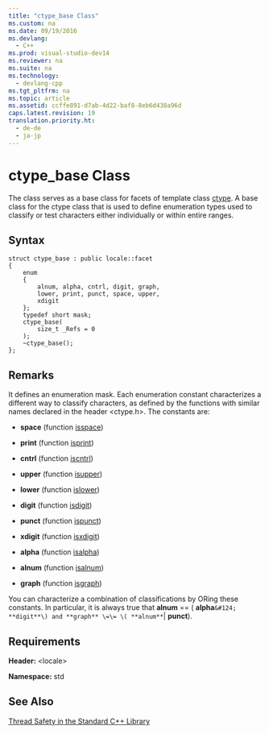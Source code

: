 ```yaml
---
title: "ctype_base Class"
ms.custom: na
ms.date: 09/19/2016
ms.devlang: 
  - C++
ms.prod: visual-studio-dev14
ms.reviewer: na
ms.suite: na
ms.technology: 
  - devlang-cpp
ms.tgt_pltfrm: na
ms.topic: article
ms.assetid: ccffe891-d7ab-4d22-baf8-8eb6d438a96d
caps.latest.revision: 19
translation.priority.ht: 
  - de-de
  - ja-jp
---
```

# ctype_base Class
The class serves as a base class for facets of template class [ctype](../vs140/ctype-Class.md). A base class for the ctype class that is used to define enumeration types used to classify or test characters either individually or within entire ranges.  
  
## Syntax  
  
```  
struct ctype_base : public locale::facet  
{  
    enum  
    {  
        alnum, alpha, cntrl, digit, graph,  
        lower, print, punct, space, upper,  
        xdigit  
    };  
    typedef short mask;  
    ctype_base(  
        size_t _Refs = 0  
    );  
    ~ctype_base();  
};  
```  
  
## Remarks  
 It defines an enumeration mask. Each enumeration constant characterizes a different way to classify characters, as defined by the functions with similar names declared in the header <ctype.h>. The constants are:  
  
-   **space** (function [isspace](../vs140/-locale--functions.md#isspace))  
  
-   **print** (function [isprint](../vs140/-locale--functions.md#isprint))  
  
-   **cntrl** (function [iscntrl](../vs140/-locale--functions.md#iscntrl))  
  
-   **upper** (function [isupper](../vs140/-locale--functions.md#isupper))  
  
-   **lower** (function [islower](../vs140/-locale--functions.md#islower))  
  
-   **digit** (function [isdigit](../vs140/-locale--functions.md#isdigit))  
  
-   **punct** (function [ispunct](../vs140/-locale--functions.md#ispunct))  
  
-   **xdigit** (function [isxdigit](../vs140/-locale--functions.md#isxdigit))  
  
-   **alpha** (function [isalpha](../vs140/-locale--functions.md#isalpha))  
  
-   **alnum** (function [isalnum](../vs140/-locale--functions.md#isalnum))  
  
-   **graph** (function [isgraph](../vs140/-locale--functions.md#isgraph))  
  
 You can characterize a combination of classifications by ORing these constants. In particular, it is always true that **alnum** == ( **alpha**``&#124; **digit**\) and **graph** \=\= \( **alnum**``&#124; **punct**).  
  
## Requirements  
 **Header:** <locale\>  
  
 **Namespace:** std  
  
## See Also  
 [Thread Safety in the Standard C++ Library](../vs140/Thread-Safety-in-the-C---Standard-Library.md)